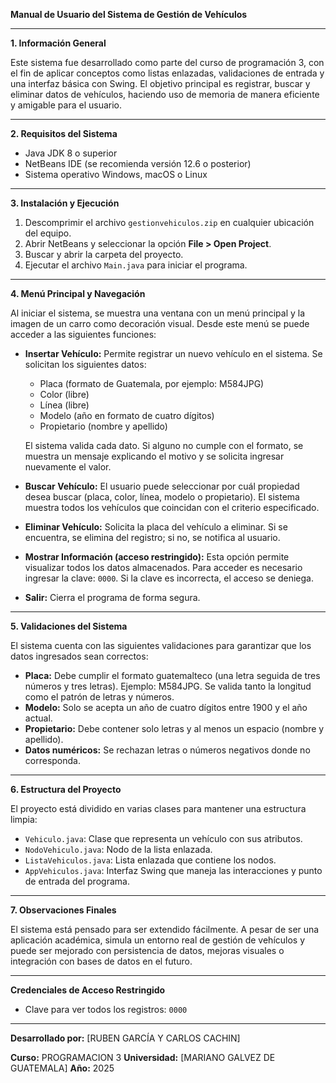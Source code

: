 **Manual de Usuario del Sistema de Gestión de Vehículos**

---

**1. Información General**

Este sistema fue desarrollado como parte del curso de programación 3, con el fin de aplicar conceptos como listas enlazadas, validaciones de entrada y una interfaz básica con Swing. El objetivo principal es registrar, buscar y eliminar datos de vehículos, haciendo uso de memoria de manera eficiente y amigable para el usuario.

---

**2. Requisitos del Sistema**

* Java JDK 8 o superior
* NetBeans IDE (se recomienda versión 12.6 o posterior)
* Sistema operativo Windows, macOS o Linux

---

**3. Instalación y Ejecución**

1. Descomprimir el archivo `gestionvehiculos.zip` en cualquier ubicación del equipo.
2. Abrir NetBeans y seleccionar la opción **File > Open Project**.
3. Buscar y abrir la carpeta del proyecto.
4. Ejecutar el archivo `Main.java` para iniciar el programa.

---

**4. Menú Principal y Navegación**

Al iniciar el sistema, se muestra una ventana con un menú principal y la imagen de un carro como decoración visual. Desde este menú se puede acceder a las siguientes funciones:

* **Insertar Vehículo:** Permite registrar un nuevo vehículo en el sistema. Se solicitan los siguientes datos:

  * Placa (formato de Guatemala, por ejemplo: M584JPG)
  * Color (libre)
  * Línea (libre)
  * Modelo (año en formato de cuatro dígitos)
  * Propietario (nombre y apellido)

  El sistema valida cada dato. Si alguno no cumple con el formato, se muestra un mensaje explicando el motivo y se solicita ingresar nuevamente el valor.

* **Buscar Vehículo:** El usuario puede seleccionar por cuál propiedad desea buscar (placa, color, línea, modelo o propietario). El sistema muestra todos los vehículos que coincidan con el criterio especificado.

* **Eliminar Vehículo:** Solicita la placa del vehículo a eliminar. Si se encuentra, se elimina del registro; si no, se notifica al usuario.

* **Mostrar Información (acceso restringido):** Esta opción permite visualizar todos los datos almacenados. Para acceder es necesario ingresar la clave: `0000`. Si la clave es incorrecta, el acceso se deniega.

* **Salir:** Cierra el programa de forma segura.

---

**5. Validaciones del Sistema**

El sistema cuenta con las siguientes validaciones para garantizar que los datos ingresados sean correctos:

* **Placa:** Debe cumplir el formato guatemalteco (una letra seguida de tres números y tres letras). Ejemplo: M584JPG. Se valida tanto la longitud como el patrón de letras y números.
* **Modelo:** Solo se acepta un año de cuatro dígitos entre 1900 y el año actual.
* **Propietario:** Debe contener solo letras y al menos un espacio (nombre y apellido).
* **Datos numéricos:** Se rechazan letras o números negativos donde no corresponda.

---

**6. Estructura del Proyecto**

El proyecto está dividido en varias clases para mantener una estructura limpia:

* `Vehiculo.java`: Clase que representa un vehículo con sus atributos.
* `NodoVehiculo.java`: Nodo de la lista enlazada.
* `ListaVehiculos.java`: Lista enlazada que contiene los nodos.
* `AppVehiculos.java`: Interfaz Swing que maneja las interacciones y punto de entrada del programa.

---

**7. Observaciones Finales**

El sistema está pensado para ser extendido fácilmente. A pesar de ser una aplicación académica, simula un entorno real de gestión de vehículos y puede ser mejorado con persistencia de datos, mejoras visuales o integración con bases de datos en el futuro.

---

**Credenciales de Acceso Restringido**

* Clave para ver todos los registros: `0000`

---

**Desarrollado por:**
\[RUBEN GARCÍA Y CARLOS CACHIN]

**Curso:** PROGRAMACION 3
**Universidad:** \[MARIANO GALVEZ DE GUATEMALA]
**Año:** 2025
